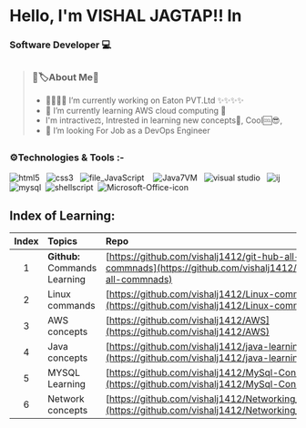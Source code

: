 # Hello, I'm VISHAL JAGTAP!! In 
### Software Developer 💻
##

> ### 💬🏷️About Me💬
>* 🎇✨✨🔭 I’m currently working on Eaton PVT.Ltd ✨✨✨✨
>* 🌱 I’m currently learning AWS cloud computing 🌱
>*  I'm intractive⚖️, 
 Intrested in learning new concepts🧲,
 Cool🆒😎,
>*  🤔 I’m looking For Job as a DevOps Engineer
 
##

 ### ⚙️Technologies & Tools :- 


 ![html5](https://user-images.githubusercontent.com/67726799/137287921-cd6e9226-104c-46f9-a221-b4a799972fcf.png)&nbsp;&nbsp;&nbsp;![css3](https://user-images.githubusercontent.com/67726799/137288333-dcfe62f2-9c5d-4bc3-961d-39a01e3b319c.png)&nbsp;&nbsp;&nbsp;![file_JavaScript](https://user-images.githubusercontent.com/67726799/137288759-2853727f-c194-4ad9-9359-61f084b8a76e.png)&nbsp;&nbsp;&nbsp; ![Java7VM](https://user-images.githubusercontent.com/67726799/137289862-fa6777d7-0827-4dd6-adb5-4525557d8936.png)&nbsp;&nbsp;&nbsp;![visual studio](https://user-images.githubusercontent.com/67726799/137289433-03fbdfd1-2dcf-4b16-b1cb-8ea148b60a80.png)&nbsp;&nbsp;&nbsp;![ij](https://user-images.githubusercontent.com/67726799/137284759-cc36a0cb-1358-4586-b168-34d427666fd6.png)&nbsp;&nbsp;&nbsp;![mysql](https://user-images.githubusercontent.com/67726799/137290155-9b9f6c1e-1029-44ea-b10d-0617d2dcd6f2.png)&nbsp;&nbsp;![shellscript](https://user-images.githubusercontent.com/67726799/137290593-2c3754a4-f8c5-4864-886c-824705aa9330.png)&nbsp;&nbsp;![Microsoft-Office-icon](https://user-images.githubusercontent.com/67726799/137291079-d161b51b-64fb-4acd-95cd-d6d506ecdeea.png)

<!--
**vishalj1412/vishalj1412** is a ✨ _special_ ✨ repository because its `README.md` (this file) appears on your GitHub profile.

Here are some ideas to get you started:

- 🔭 I’m currently working on ...
- 🌱 I’m currently learning ...
- 👯 I’m looking to collaborate on ...
- 🤔 I’m looking for help with ...
- 💬 Ask me about ...
- 📫 How to reach me: ...
- 😄 Pronouns: ...
- ⚡ Fun fact: ...
-->



## Index of Learning:

| Index | Topics | Repo |
| :-------------: | :------------- |:-------------| 
| 1 | **Github:** Commands Learning | [https://github.com/vishalj1412/git-hub-all-commnads](https://github.com/vishalj1412/git-hub-all-commnads) |
| 2 | Linux commands | [https://github.com/vishalj1412/Linux-commands](https://github.com/vishalj1412/Linux-commands) |
| 3 | AWS concepts | [https://github.com/vishalj1412/AWS](https://github.com/vishalj1412/AWS) |
| 4 | Java concepts| [https://github.com/vishalj1412/java-learning](https://github.com/vishalj1412/java-learning) |
| 5 | MYSQL Learning | [https://github.com/vishalj1412/MySql-Concepts](https://github.com/vishalj1412/MySql-Concepts) |
| 6 | Network concepts | [https://github.com/vishalj1412/Networking_Concepts](https://github.com/vishalj1412/Networking_Concepts) |




